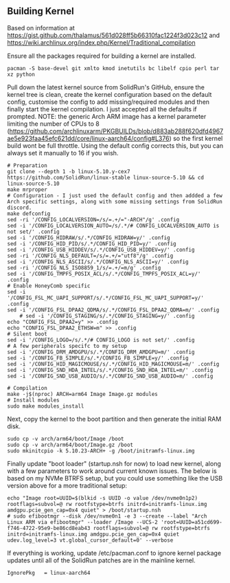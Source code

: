 ## Building Kernel

Based on information at https://gist.github.com/thalamus/561d028ff5b66310fac1224f3d023c12 and https://wiki.archlinux.org/index.php/Kernel/Traditional_compilation

Ensure all the packages required for building a kernel are installed.

    pacman -S base-devel git xmlto kmod inetutils bc libelf cpio perl tar xz python

Pull down the latest kernel source from SolidRun's GitHub, ensure the kernel tree is clean, create the kernel configuration based on the default config, customise the config to add missing/required modules and then finally start the kernel compilation. I just accepted all the defaults if prompted. NOTE: the generic Arch ARM image has a kernel parameter limiting the number of CPUs to 8 (https://github.com/archlinuxarm/PKGBUILDs/blob/d883ab288f620dfd4967ae5e923faa45efc621dd/core/linux-aarch64/config#L376) so the first kernel build wont be full throttle. Using the default config corrects this, but you can always set it manually to 16 if you wish.

    # Preparation
    git clone --depth 1 -b linux-5.10.y-cex7 https://github.com/SolidRun/linux-stable linux-source-5.10 && cd linux-source-5.10
    make mrproper
    # Configuration - I just used the default config and then addded a few Arch specific settings, along with some missing settings from SolidRun discord.
    make defconfig
    sed -ri '/CONFIG_LOCALVERSION=/s/=.+/="-ARCH"/g' .config
    sed -i '/CONFIG_LOCALVERSION_AUTO=/s/.*/# CONFIG_LOCALVERSION_AUTO is not set/' .config
    sed -i '/CONFIG_HIDRAW/s/.*/CONFIG_HIDRAW=y/' .config
    sed -i '/CONFIG_HID_PID/s/.*/CONFIG_HID_PID=y/' .config
    sed -i '/CONFIG_USB_HIDDEV/s/.*/CONFIG_USB_HIDDEV=y/' .config
    sed -ri '/CONFIG_NLS_DEFAULT=/s/=.+/="utf8"/g' .config
    sed -i '/CONFIG_NLS_ASCII/s/.*/CONFIG_NLS_ASCII=y/' .config
    sed -ri '/CONFIG_NLS_ISO8859_1/s/=.+/=m/g' .config
    sed -i '/CONFIG_TMPFS_POSIX_ACL/s/.*/CONFIG_TMPFS_POSIX_ACL=y/' .config
    # Enable HoneyComb specific
    sed -i '/CONFIG_FSL_MC_UAPI_SUPPORT/s/.*/CONFIG_FSL_MC_UAPI_SUPPORT=y/' .config
    sed -i '/CONFIG_FSL_DPAA2_QDMA/s/.*/CONFIG_FSL_DPAA2_QDMA=m/' .config
        # sed -i '/CONFIG_STAGING/s/.*/CONFIG_STAGING=y/' .config
    echo "CONFIG_FSL_DPAA2=y" >> .config
    echo "CONFIG_FSL_DPAA2_ETHSW=m" >> .config
    # Silent boot
    sed -i '/CONFIG_LOGO=/s/.*/# CONFIG_LOGO is not set/' .config
    # A few peripherals specifc to my setup
    sed -i '/CONFIG_DRM_AMDGPU/s/.*/CONFIG_DRM_AMDGPU=m/' .config
    sed -i '/CONFIG_FB_SIMPLE/s/.*/CONFIG_FB_SIMPLE=y/' .config
    sed -i '/CONFIG_HID_MAGICMOUSE/s/.*/CONFIG_HID_MAGICMOUSE=m/' .config
    sed -i '/CONFIG_SND_HDA_INTEL/s/.*/CONFIG_SND_HDA_INTEL=m/' .config
    sed -i '/CONFIG_SND_USB_AUDIO/s/.*/CONFIG_SND_USB_AUDIO=m/' .config
    
    # Compilation
    make -j$(nproc) ARCH=arm64 Image Image.gz modules
    # Install modules
    sudo make modules_install

Next, copy the kernel to the boot partition and then generate the initial RAM disk. 

    sudo cp -v arch/arm64/boot/Image /boot
    sudo cp -v arch/arm64/boot/Image.gz /boot
    sudo mkinitcpio -k 5.10.23-ARCH+ -g /boot/initramfs-linux.img

Finally update "boot loader" (startup.nsh for now) to load new kernel, along with a few parameters to work around current known issues. The below is based on my NVMe BTRFS setup, but you could use something like the USB version above for a more traditional setup:

    echo "Image root=UUID=$(blkid -s UUID -o value /dev/nvme0n1p2) rootflags=subvol=@ rw rootfstype=btrfs initrd=initramfs-linux.img amdgpu.pcie_gen_cap=0x4 quiet" > /boot/startup.nsh
    # sudo efibootmgr --disk /dev/nvme0n1 -e 3 --create --label "Arch Linux ARM via efibootmgr" --loader /Image --UCS-2 'root=UUID=a51cd699-f746-4722-95e9-be86cd8eab43 rootflags=subvol=@ rw rootfstype=btrfs initrd=initramfs-linux.img amdgpu.pcie_gen_cap=0x4 quiet udev.log_level=3 vt.global_cursor_default=0' --verbose

If everything is working, update /etc/pacman.conf to ignore kernel package updates until all of the SolidRun patches are in the mainline kernel.

    IgnorePkg   = linux-aarch64
